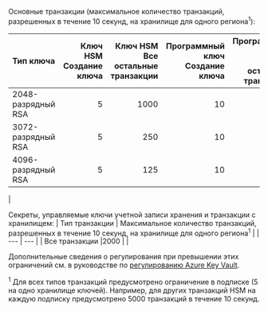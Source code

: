 Основные транзакции (максимальное количество транзакций, разрешенных в течение 10 секунд, на хранилище для одного региона<sup>1</sup>):

|Тип ключа|Ключ HSM<br>Создание ключа|Ключ HSM<br>Все остальные транзакции|Программный ключ<br>Создание ключа|Программный ключ<br>Все остальные транзакции|
|:---|---:|---:|---:|---:|
|2048-разрядный RSA|5|1000|10|2000|
|3072-разрядный RSA|5|250|10|500|
|4096-разрядный RSA|5|125|10|250|
|

Секреты, управляемые ключи учетной записи хранения и транзакции с хранилищем:
| Тип транзакции | Максимальное количество транзакций, разрешенных в течение 10 секунд, на хранилище для одного региона<sup>1</sup> |
| --- | --- |
| Все транзакции |2000 |
|

Дополнительные сведения о регулирования при превышении этих ограничений см. в руководстве по [регулированию Azure Key Vault](../key-vault/key-vault-ovw-throttling.md).

<sup>1</sup> Для всех типов транзакций предусмотрено ограничение в подписке (5 на одно хранилище ключей). Например, для других транзакций HSM на каждую подписку предусмотрено 5000 транзакций в течение 10 секунд.
